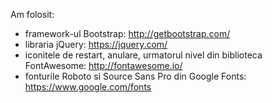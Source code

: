 Am folosit:
- framework-ul Bootstrap: http://getbootstrap.com/
- libraria jQuery: https://jquery.com/
- iconitele de restart, anulare, urmatorul nivel din biblioteca FontAwesome: http://fontawesome.io/
- fonturile Roboto si Source Sans Pro din Google Fonts: https://www.google.com/fonts
